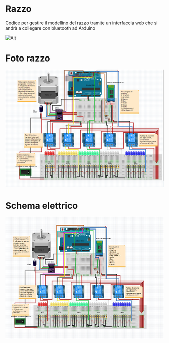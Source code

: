 # Razzo
Codice per gestire il modellino del razzo tramite un interfaccia web che si andrà a collegare con bluetooth ad Arduino 

![Alt](https://repobeats.axiom.co/api/embed/1b67c42bd20593da2d45d44e954895192871a83f.svg "Repobeats analytics image")

# Foto razzo 
![Foto Razzo](https://github.com/Alessandro190320/Razzo/blob/ce563e1204377e7a2679aecce3a4a36690a561ed/Arduino/Schema%20Elettrico%20Razzo.png)


# Schema elettrico

![Schema elettrico Razzo ](https://github.com/Alessandro190320/Razzo/blob/master/Arduino/Schema%20Elettrico%20Razzo.jpeg)